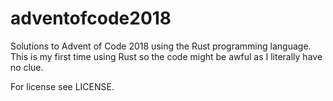 # adventofcode2018
Solutions to Advent of Code 2018 using the Rust programming language.  This is my first time using Rust so the code might be awful as I literally have no clue.

For license see LICENSE.
